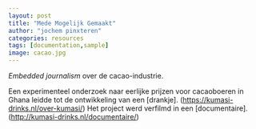 ```yaml
---
layout: post
title: "Mede Mogelijk Gemaakt"
author: "jochem pinxteren"
categories: resources
tags: [documentation,sample]
image: cacao.jpg
---
```


*Embedded journalism* over de cacao-industrie.

Een experimenteel onderzoek naar eerlijke prijzen voor cacaoboeren in Ghana leidde tot de ontwikkeling van een [drankje]. (https://kumasi-drinks.nl/over-kumasi/) Het project werd verfilmd in een [documentaire]. (http://kumasi-drinks.nl/documentaire/)

